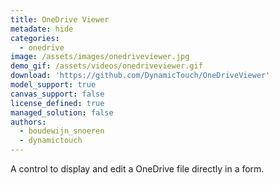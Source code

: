 ```yaml
---
title: OneDrive Viewer
metadate: hide
categories:
  - onedrive
image: /assets/images/onedriveviewer.jpg
demo_gif: /assets/videos/onedriveviewer.gif
download: 'https://github.com/DynamicTouch/OneDriveViewer'
model_support: true
canvas_support: false
license_defined: true
managed_solution: false
authors:
  - boudewijn_snoeren
  - dynamictouch
---
```

A control to display and edit a OneDrive file directly in a form.

